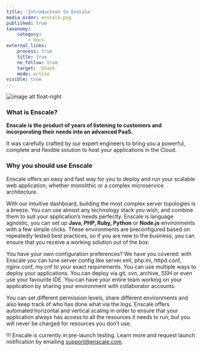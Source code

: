 ```yaml
---
title: 'Introduction to Enscale'
media_order: enscale.png
published: true
taxonomy:
    category:
        - docs
external_links:
    process: true
    title: true
    no_follow: true
    target: _blank
    mode: active
visible: true
---
```


 ![image alt float-right](enscale.png?resize=600,200)
### What is Enscale?

**Enscale is the product of years of listening to customers and incorporating their needs into an advanced PaaS.**

It was carefully crafted by our expert engineers to bring you a powerful, complete and flexible solution to host your applications in the Cloud.




### Why you should use Enscale

Enscale offers an easy and fast way for you to deploy and run your scalable web application, whether monolithic or a complex microservice architecture.

With our intuitive dashboard, building the most complex server topologies is a breeze. You can use almost any technology stack you wish, and combine them to suit your application’s needs perfectly. Enscale is language agnostic, you can set up **Java, PHP, Ruby, Python** or **Node.js** environments with a few simple clicks. These environments are preconfigured based on repeatedly tested best practices, so if you are new to the business, you can ensure that you receive a working solution out of the box.

You have your own configuration preferences? We have you covered: with Enscale you can tune server config like server.xml, php.ini, httpd.conf, nginx.conf, my.cnf to your exact requirements. You can use multiple ways to deploy your applications. You can deploy via git, svn, archive, SSH or even use your favourite IDE. You can have your entire team working on your application by sharing your environment with collaborator accounts.

You can set different permission levels, share different environments and also keep track of who has done what via the logs. Enscale offers automated horizontal and vertical scaling in order to ensure that your application always has access to all the resources it needs to run, but you will never be charged for resources you don’t use.


!!! Enscale is currently in pre-launch testing. Learn more and request launch notification by emailing support@enscale.com.
